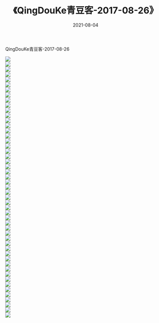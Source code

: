 ﻿---
layout: post
title:  《QingDouKe青豆客-2017-08-26》
date:   2021-08-04
img: http://img.660000.xyz/Sharelink/网络美图/2021/QingDouKe青豆客-2017-08-26/000.jpg
categories: [美女, 清纯, 唯美]
---

QingDouKe青豆客-2017-08-26

  ![](http://img.660000.xyz/Sharelink/网络美图/2021/QingDouKe青豆客-2017-08-26/001.jpg) <br> ![](http://img.660000.xyz/Sharelink/网络美图/2021/QingDouKe青豆客-2017-08-26/002.jpg) <br> ![](http://img.660000.xyz/Sharelink/网络美图/2021/QingDouKe青豆客-2017-08-26/003.jpg) <br> ![](http://img.660000.xyz/Sharelink/网络美图/2021/QingDouKe青豆客-2017-08-26/004.jpg) <br> ![](http://img.660000.xyz/Sharelink/网络美图/2021/QingDouKe青豆客-2017-08-26/005.jpg) <br> ![](http://img.660000.xyz/Sharelink/网络美图/2021/QingDouKe青豆客-2017-08-26/006.jpg) <br> ![](http://img.660000.xyz/Sharelink/网络美图/2021/QingDouKe青豆客-2017-08-26/007.jpg) <br> ![](http://img.660000.xyz/Sharelink/网络美图/2021/QingDouKe青豆客-2017-08-26/008.jpg) <br> ![](http://img.660000.xyz/Sharelink/网络美图/2021/QingDouKe青豆客-2017-08-26/009.jpg) <br> ![](http://img.660000.xyz/Sharelink/网络美图/2021/QingDouKe青豆客-2017-08-26/010.jpg) <br> ![](http://img.660000.xyz/Sharelink/网络美图/2021/QingDouKe青豆客-2017-08-26/011.jpg) <br> ![](http://img.660000.xyz/Sharelink/网络美图/2021/QingDouKe青豆客-2017-08-26/012.jpg) <br> ![](http://img.660000.xyz/Sharelink/网络美图/2021/QingDouKe青豆客-2017-08-26/013.jpg) <br> ![](http://img.660000.xyz/Sharelink/网络美图/2021/QingDouKe青豆客-2017-08-26/014.jpg) <br> ![](http://img.660000.xyz/Sharelink/网络美图/2021/QingDouKe青豆客-2017-08-26/015.jpg) <br> ![](http://img.660000.xyz/Sharelink/网络美图/2021/QingDouKe青豆客-2017-08-26/016.jpg) <br> ![](http://img.660000.xyz/Sharelink/网络美图/2021/QingDouKe青豆客-2017-08-26/017.jpg) <br> ![](http://img.660000.xyz/Sharelink/网络美图/2021/QingDouKe青豆客-2017-08-26/018.jpg) <br> ![](http://img.660000.xyz/Sharelink/网络美图/2021/QingDouKe青豆客-2017-08-26/019.jpg) <br> ![](http://img.660000.xyz/Sharelink/网络美图/2021/QingDouKe青豆客-2017-08-26/020.jpg) <br> ![](http://img.660000.xyz/Sharelink/网络美图/2021/QingDouKe青豆客-2017-08-26/021.jpg) <br> ![](http://img.660000.xyz/Sharelink/网络美图/2021/QingDouKe青豆客-2017-08-26/022.jpg) <br> ![](http://img.660000.xyz/Sharelink/网络美图/2021/QingDouKe青豆客-2017-08-26/023.jpg) <br> ![](http://img.660000.xyz/Sharelink/网络美图/2021/QingDouKe青豆客-2017-08-26/024.jpg) <br> ![](http://img.660000.xyz/Sharelink/网络美图/2021/QingDouKe青豆客-2017-08-26/025.jpg) <br> ![](http://img.660000.xyz/Sharelink/网络美图/2021/QingDouKe青豆客-2017-08-26/026.jpg) <br> ![](http://img.660000.xyz/Sharelink/网络美图/2021/QingDouKe青豆客-2017-08-26/027.jpg) <br> ![](http://img.660000.xyz/Sharelink/网络美图/2021/QingDouKe青豆客-2017-08-26/028.jpg) <br> ![](http://img.660000.xyz/Sharelink/网络美图/2021/QingDouKe青豆客-2017-08-26/029.jpg) <br> ![](http://img.660000.xyz/Sharelink/网络美图/2021/QingDouKe青豆客-2017-08-26/030.jpg) <br> ![](http://img.660000.xyz/Sharelink/网络美图/2021/QingDouKe青豆客-2017-08-26/031.jpg) <br> ![](http://img.660000.xyz/Sharelink/网络美图/2021/QingDouKe青豆客-2017-08-26/032.jpg) <br> ![](http://img.660000.xyz/Sharelink/网络美图/2021/QingDouKe青豆客-2017-08-26/033.jpg) <br> ![](http://img.660000.xyz/Sharelink/网络美图/2021/QingDouKe青豆客-2017-08-26/034.jpg) <br> ![](http://img.660000.xyz/Sharelink/网络美图/2021/QingDouKe青豆客-2017-08-26/035.jpg) <br> ![](http://img.660000.xyz/Sharelink/网络美图/2021/QingDouKe青豆客-2017-08-26/036.jpg) <br> ![](http://img.660000.xyz/Sharelink/网络美图/2021/QingDouKe青豆客-2017-08-26/037.jpg) <br> ![](http://img.660000.xyz/Sharelink/网络美图/2021/QingDouKe青豆客-2017-08-26/038.jpg) <br> ![](http://img.660000.xyz/Sharelink/网络美图/2021/QingDouKe青豆客-2017-08-26/039.jpg) <br> ![](http://img.660000.xyz/Sharelink/网络美图/2021/QingDouKe青豆客-2017-08-26/040.jpg) <br> ![](http://img.660000.xyz/Sharelink/网络美图/2021/QingDouKe青豆客-2017-08-26/041.jpg) <br> ![](http://img.660000.xyz/Sharelink/网络美图/2021/QingDouKe青豆客-2017-08-26/042.jpg) <br> ![](http://img.660000.xyz/Sharelink/网络美图/2021/QingDouKe青豆客-2017-08-26/043.jpg) <br> ![](http://img.660000.xyz/Sharelink/网络美图/2021/QingDouKe青豆客-2017-08-26/044.jpg) <br> ![](http://img.660000.xyz/Sharelink/网络美图/2021/QingDouKe青豆客-2017-08-26/045.jpg) <br> ![](http://img.660000.xyz/Sharelink/网络美图/2021/QingDouKe青豆客-2017-08-26/046.jpg) <br> ![](http://img.660000.xyz/Sharelink/网络美图/2021/QingDouKe青豆客-2017-08-26/047.jpg) <br> ![](http://img.660000.xyz/Sharelink/网络美图/2021/QingDouKe青豆客-2017-08-26/048.jpg) <br> ![](http://img.660000.xyz/Sharelink/网络美图/2021/QingDouKe青豆客-2017-08-26/049.jpg) <br> ![](http://img.660000.xyz/Sharelink/网络美图/2021/QingDouKe青豆客-2017-08-26/050.jpg) <br> ![](http://img.660000.xyz/Sharelink/网络美图/2021/QingDouKe青豆客-2017-08-26/051.jpg) <br>